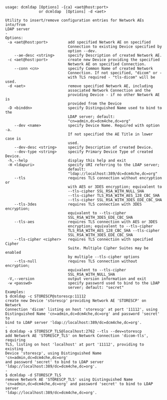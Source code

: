     usage: dcmldap [Options] -{ca} <aet@host:port>
                   or dcmldap  [Options] -d <aet>
    
    Utility to insert/remove configuration entries for Network AEs into/from
    LDAP server
    -
    Options:
     -a <aet@host:port>         add specified Network AE on specified
                                Connection to existing Device specified by
                                option --dev.
        --ae-desc <string>      specify Description of created Network AE.
     -c <aet@host:port>         create new Device providing the specified
                                Network AE on specified Connection.
        --conn <cn>             specify Common Name of created Network
                                Connection. If not specified, "dicom" or -
                                with TLS required - "tls-dicom" will be used.
     -d <aet>                   remove specified Network AE, including
                                associated Network Connection and the
                                providing Device - if no other Network AE is
                                provided from the Device
     -D <binddn>                specify Distinguished Name used to bind to the
                                LDAP server; default:
                                "cn=admin,dc=dcm4che,dc=org"
        --dev <name>            specify Device Name. Required with option -a.
                                If not specified the AE Title in lower case is
                                used.
        --dev-desc <string>     specify Description of created Device.
        --dev-type <string>     specify Primary Device Type of created Device.
     -h,--help                  display this help and exit
     -H <ldapuri>               specify URI referring to the LDAP server;
                                default:
                                "ldap://localhost:389/dc=dcm4che,dc=org"
        --tls                   requires TLS connection without encryption or
                                with AES or 3DES encryption; equivalent to
                                --tls-cipher SSL_RSA_WITH_NULL_SHA
                                --tls-cipher TLS_RSA_WITH_AES_128_CBC_SHA
                                --tls-cipher SSL_RSA_WITH_3DES_EDE_CBC_SHA
        --tls-3des              requires TLS connection with 3DES encryption;
                                equivalent to --tls-cipher
                                SSL_RSA_WITH_3DES_EDE_CBC_SHA
        --tls-aes               requires TLS connection with AES or 3DES
                                encryption; equivalent to --tls-cipher
                                TLS_RSA_WITH_AES_128_CBC_SHA --tls-cipher
                                SSL_RSA_WITH_3DES_EDE_CBC_SHA
        --tls-cipher <cipher>   requires TLS connection with specified Cipher
                                Suite. Multiple Cipher Suites may be enabled
                                by multiple --tls-cipher options
        --tls-null              requires TLS connection without encryption;
                                equivalent to --tls-cipher
                                SSL_RSA_WITH_NULL_SHA
     -V,--version               output version information and exit
     -w <passwd>                specify password used to bind to the LDAP
                                server; default: "secret"
    Examples:
    $ dcmldap -c STORESCP@storescp:11112
    create new Device 'storescp' providing Network AE 'STORESCP' on Network
    Connection 'dicom' listing on host 'storescp' at port '11112', using
    Distinguished Name 'cn=admin,dc=dcm4che,dc=org' and password 'secret' to
    bind to LDAP server 'ldap://localhost:389/dc=dcm4che,dc=org'.
    -
    $ dcmldap -a STORESCP_TLS@localhost:2762 --tls --dev=storescp
    add Network AE 'STORESCP_TLS' on Network Connection 'dicom-tls', requiring
    TLS, listing on host 'localhost' at port '11112', providing to existing
    Device 'storescp', using Distinguished Name 'cn=admin,dc=dcm4che,dc=org'
    and password 'secret' to bind to LDAP server
    'ldap://localhost:389/dc=dcm4che,dc=org'.
    -
    $ dcmldap -d STORESCP_TLS
    remove Network AE 'STORESCP_TLS' using Distinguished Name
    'cn=admin,dc=dcm4che,dc=org' and password 'secret' to bind to LDAP server
    'ldap://localhost:389/dc=dcm4che,dc=org'.
